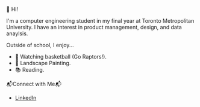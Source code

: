 👋 Hi!

I'm a computer engineering student in my final year at Toronto Metropolitan University. I have an interest in product management, design, and data anaylsis. 

Outside of school, I enjoy...
* 🏀 Watching basketball (Go Raptors!).
* 🎨 Landscape Painting.
* 📚 Reading.

📬Connect with Me📬
* [LinkedIn](www.linkedin.com/in/nujaimah)


